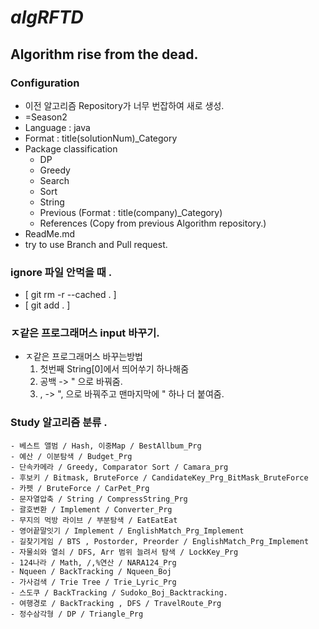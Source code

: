 # *algRFTD*
## Algorithm rise from the dead.
### Configuration
 - 이전 알고리즘 Repository가 너무 번잡하여 새로 생성.
 - =Season2
 - Language : java
 - Format : title(solutionNum)_Category
 - Package classification
   - DP
   - Greedy
   - Search
   - Sort
   - String
   - Previous (Format : title(company)_Category)
   - References (Copy from previous Algorithm repository.)
 - ReadMe.md
 - try to use Branch and Pull request.


### ignore 파일 안먹을 때 . 
 - [ git rm -r --cached . ]
 - [ git add . ]
 
### ㅈ같은 프로그래머스 input 바꾸기.
 - ㅈ같은 프로그래머스 바꾸는방법 <br>
    1. 첫번째 String[0]에서 띄어쑤기 하나해줌<br>
    2. 공백 -> " 으로 바꿔줌.<br>
    3. , -> ", 으로 바꿔주고 맨마지막에 " 하나 더 붙여줌.<br>
    
### Study 알고리즘 분류 .
    - 베스트 앨범 / Hash, 이중Map / BestAllbum_Prg
    - 예산 / 이분탐색 / Budget_Prg
    - 단속카메라 / Greedy, Comparator Sort / Camara_prg
    - 후보키 / Bitmask, BruteForce / CandidateKey_Prg_BitMask_BruteForce
    - 카펫 / BruteForce / CarPet_Prg
    - 문자열압축 / String / CompressString_Prg
    - 괄호변환 / Implement / Converter_Prg
    - 무지의 먹방 라이브 / 부분탐색 / EatEatEat
    - 영어끝말잇기 / Implement / EnglishMatch_Prg_Implement
    - 길찾기게임 / BTS , Postorder, Preorder / EnglishMatch_Prg_Implement
    - 자물쇠와 열쇠 / DFS, Arr 범위 늘려서 탐색 / LockKey_Prg
    - 124나라 / Math, /,%연산 / NARA124_Prg
    - Nqueen / BackTracking / Nqueen_Boj
    - 가사검색 / Trie Tree / Trie_Lyric_Prg
    - 스도쿠 / BackTracking / Sudoko_Boj_Backtracking.
    - 여행경로 / BackTracking , DFS / TravelRoute_Prg
    - 정수삼각형 / DP / Triangle_Prg
    
     
    
    
